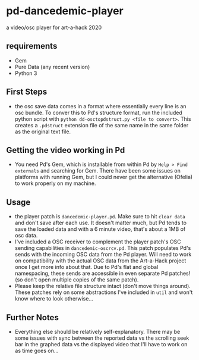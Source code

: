 # pd-dancedemic-player
a video/osc player for art-a-hack 2020

## requirements
- Gem
- Pure Data (any recent version)
- Python 3

## First Steps
- the osc save data comes in a format where essentially every line is an osc bundle. To conver this to Pd's structure format, run the included python script with `python dd-osctopdstruct.py <file to convert>`. This creates a `.pdstruct` extension file of the same name in the same folder as the original text file.

## Getting the video working in Pd
- You need Pd's Gem, which is installable from within Pd by `Help > Find externals` and searching for Gem. There have been some issues on platforms with running Gem, but I could never get the alternative (Ofelia) to work properly on my machine.

## Usage
- the player patch is `dancedemic-player.pd`. Make sure to hit `clear data` and don't save after each use. It doesn't matter much, but Pd tends to save the loaded data and with a 6 minute video, that's about a 1MB of osc data.
- I've included a OSC receiver to complement the player patch's OSC sending capabilities in `dancedemic-oscrcv.pd`. This patch populates Pd's sends with the incoming OSC data from the Pd player. Will need to work on compatibility with the actual OSC data from the Art-a-Hack project once I get more info about that. Due to Pd's flat and global namespacing, these sends are accessible in even separate Pd patches! (so don't open multiple copies of the same patch).
- Please keep the relative file structure intact (don't move things around). These patches rely on some abstractions I've included in `util` and won't know where to look otherwise...
## Further Notes
- Everything else should be relatively self-explanatory. There may be some issues with sync between the reported data vs the scrolling seek bar in the graphed data vs the displayed video that I'll have to work on as time goes on...

